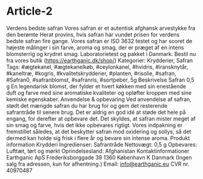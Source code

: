 # Article-2
Verdens bedste safran Vores safran er et autentisk afghansk arvestykke fra den berømte Herat provins, hvis safran har vundet prisen for verdens bedste safran fire gange. Vores safran er ISO 3632 testet og har scoret de højeste målinger i sin farve, aroma og smag, der er præget af en intens blomsterrig og krydret smag. Laboratorietest og pakket i Danmark.  Bestil nu fra vores butik (https://earthganic.dk/shop/)   Kategorier: Krydderier, Safran Tags: #ægtekanel, #ægtekanelkøb, #ceylonkanel, #hvidris, #iransknytår, #kaneltræ, #kogris, #kvalitetskrydderier, #planten, #risolie, #safran, #Safran0, #safranblomst, #safranris, #sortpeber, 5g Beskrivelse Safran 0,5 g En legendarisk blomst, der fylder et hvert køkken med sin enestående duft og farve med sine aromatiske kvaliteter og opløfter kroppen med sine kemiske egenskaber.   Anvendelse &amp; opbevaring Ved anvendelse af safran, stødt det mængde safran du har brug for og gem det resterende safrantråde til senere brug. Det er aldrig en god idé at støde det hele på engang, for derefter at opbevare det. Det skyldes, at safran mister meget af sin smag og farve, hvis det ikke opbevares rigtigt. Vores indpakning er fremstillet således, at det beskytter safran mod oxidering og sollys, så det dermed kan holde sig frisk i flere år og bevare sin intense aroma.   Produkt information Krydderi Ingredienser: Safrantråde Nettovægt: 0,5 g Opbevares: Lufttæt, tørt og mørkt Oprindelsesland: Afghanistan  Kontaktinformationer Earthganic ApS Frederiksborggade 39 1360 København K Danmark (Ingen salg fra adressen, kun for afhentning.) Email: info@earthganic.eu CVR nr. 40970487
